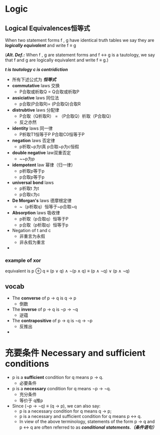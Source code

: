 # Logic
## Logical Equivalences恒等式 

When two statement forms f , g have identical truth tables we say they are ***logically equivalent*** and write f ≡ g

(***Alt. Def.:*** When f , g are statement forms and f ↔ g is a tautology, we say that f and g are logically equivalent and write f ≡ g.)


***t is toutology c is contridiction***
- 所有下述公式为  ***恒等式***
- **commutative** laws 交换
	- P合取或析取Q = Q合取或析取P
- **assiciative** laws 同位法
	- p合取(P合取R)= (P合取Q)合取R
- **distrubtive** laws 分配律
	- P合取（Q析取R） = （P合取Q）析取（P合取Q）
	- 反之亦然
- **identity** laws  同一律
	- P析取T1恒等于P P合取C0恒等于P
- **negation** laws 否定律
	- p析取~p为t真 p合取~p为c恒假
- **double negative** law双重否定
	- ~\~p为p
- **idempotent** law 幂律（归一律）
	- p析取p等于p
	- p合取p等于p
- **universal** **bond** laws
	- p析取t 为t
	- p合取c为c
- **De Morgan's** laws 德摩根定律
	- ~（p析取q）恒等于~p合取~q
- **Absorption** laws 吸收律
	- p析取（p合取q）恒等于P
	- p合取（p析取q）恒等于p
- Negation of t and c
	- 非重言为永假
	- 非永假为重言
- 


### example of xor
equivalent is 
p ⊕ q 
≡ (p ∨ q) ∧ ¬(p ∧ q)
≡ (p ∧ ¬q) ∨ (p ∧ ¬q)



## vocab
- The **converse** of p → q is q → p 
	- 倒数
- The **inverse** of p → q is ¬p → ¬q 
	- 逆蕴
- The **contrapositive** of p → q is ¬q → ¬p
	- 反推出
- 







# 充要条件 Necessary and sufficient conditions
- p is a **sufficient** condition for q means p → q. 
	- 必要条件
- p is a **necessary** condition for q means ¬p → ¬q. 
	- 充分条件
	- 等价于 q推p
- Since (¬p → ¬q) ≡ (q → p), we can also say: 
	- p is a necessary condition for q means q → p; 
	- p is a necessary and sufficient condition for q means p ↔ q. 
	- In view of the above terminology, statements of the form p → q and p ↔ q are often referred to as ***conditional statements.（条件语句）***

